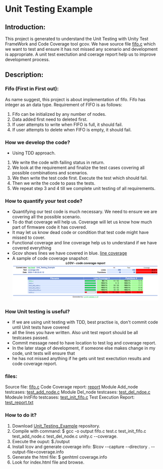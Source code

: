 # Unit Testing Example

## Introduction:

This project is generated to understand the Unit Testing with Unity Test FrameWork and Code Coverage tool gcov.
We have source file [fifo.c](https://github.com/Akshay1595/Unit_Testing_Example/blob/master/fifo.c) which we want to test and ensure it has not missed any scenario and development is appropriate. A unit test exectution and coerage report help us to improve development process.

## Description:

### Fifo (First in First out):
As name suggest, this project is about implementation of fifo. Fifo has integer as an data type.
Requirement of FIFO is as follows:
1. Fifo can be initialized by any number of nodes.
2. Data added first need to deleted first.
3. If user attempts to write when FIFO is full, it should fail.
4. If user attempts to delete when FIFO is empty, it should fail.

### How we develop the code?
- Using TDD approach.
1. We write the code with failing status in return.
2. We look at the requirement and finalize the test cases covering all possible combinations and scenarios.
3. We then write the test code first. Execute the test which should fail.
4. Then we write the code to pass the tests.
5. We repeat step 3 and 4 till we complete unit testing of all requirements.

### How to quantify your test code?
- Quantifying our test code is much necessary. We need to ensure we are covering all the possible scenario. 
- To do that coverage will help us. Coverage will let us know how much part of firmware code it has covered.
- It may let us know dead code or condition that test code might have missed to cover.
- Functional coverage and line coverage help us to understand if we have covered everything
- Gcov shows lines we have covered in blue. [line coverage](https://github.com/Akshay1595/Unit_Testing_Example/blob/master/Unit_Testing_Example/fifo.c.gcov.html)
- A sample of code coverage snapshot:
![code coverage snapshot](https://github.com/Akshay1595/Unit_Testing_Example/blob/master/coverage_snapshot.PNG)

### How Unit testing is useful?
- If we are using unit testing with TDD, best practise is, don't commit code until Unit tests have covered
- all the lines you have written. Also unit test report should be all testcases passed. 
- Commit message need to have location to test log and coverage report.
- In the later stage of development, if someone else makes change in my code, unit tests will ensure that
- he has not missed anything if he gets unit test exectution results and code coverage report.

### files:
Source file: [fifo.c](https://github.com/Akshay1595/Unit_Testing_Example/blob/master/fifo.c)
Code Coverage report: [report](https://github.com/Akshay1595/Unit_Testing_Example/blob/master/Unit_Testing_Example/index.html)
Module Add_node testcases: [test_add_node.c](https://github.com/Akshay1595/Unit_Testing_Example/blob/master/test_add_node.c)
Module Del_node testcases: [test_del_ndoe.c](https://github.com/Akshay1595/Unit_Testing_Example/blob/master/test_del_node.c)
Modeule InitFifo testcases: [test_init_fifo.c](https://github.com/Akshay1595/Unit_Testing_Example/blob/master/test_init_fifo.c)
Test Execution Report: [test_report.txt](https://github.com/Akshay1595/Unit_Testing_Example/blob/master/test_report.txt)

### How to do it?
1. Download [Unit_Testing_Example](https://github.com/Akshay1595/Unit_Testing_Example) repository.
2. Compile with command: $ gcc -o output  fifo.c test.c test_init_fifo.c test_add_node.c test_del_node.c unity.c --coverage.
3. Execute the ouput: $./output
4. Install lcov and generate coverage info: $lcov --capture --directory . --output-file=coverage.info
5. Generate the html file: $ genhtml coverage.info
6. Look for index.html file and browse.
